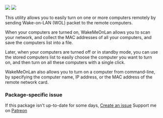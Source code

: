 [![](https://img.shields.io/chocolatey/v/wakemeonlan?color=green&label=wakemeonlan)](https://chocolatey.org/packages/wakemeonlan) [![](https://img.shields.io/chocolatey/dt/wakemeonlan)](https://chocolatey.org/packages/wakemeonlan)

This utility allows you to easily turn on one or more computers remotely by sending 
Wake-on-LAN (WOL) packet to the remote computers.

When your computers are turned on,  WakeMeOnLan allows you to scan your network, and 
collect the MAC addresses of all your computers, and save the computers list into a file.

Later, when your computers are turned off or in standby mode, you can use the stored 
computers list to easily choose the computer you want to turn on, and then turn on all 
these computers with a single click.

WakeMeOnLan also allows you to turn on a computer from command-line, by specifying the 
computer name, IP address, or the MAC address of the remote network card.

### Package-specific issue
If this package isn't up-to-date for some days, [Create an issue](https://github.com/tunisiano187/chocolatey-packages/issues/new)
Support me on [Patreon](https://www.patreon.com/bePatron?u=39585820)